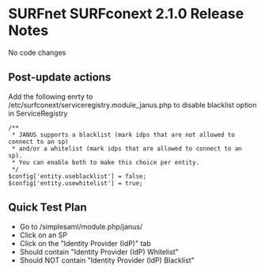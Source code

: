 # SURFnet SURFconext 2.1.0 Release Notes #

No code changes

Post-update actions
-------------------

Add the following enrty to /etc/surfconext/serviceregistry.module_janus.php to disable blacklist option in ServiceRegistry

    /**
     * JANUS supports a blacklist (mark idps that are not allowed to connect to an sp)
     * and/or a whitelist (mark idps that are allowed to connect to an sp).
     * You can enable both to make this choice per entity.
     */
    $config['entity.useblacklist'] = false;
    $config['entity.usewhitelist'] = true;


Quick Test Plan
---------------

* Go to /simplesaml/module.php/janus/
* Click on an SP
* Click on the "Identity Provider (IdP)" tab
* Should contain "Identity Provider (IdP) Whitelist"
* Should NOT contain "Identity Provider (IdP) Blacklist"
